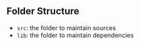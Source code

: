 
## Folder Structure

- `src`: the folder to maintain sources
- `lib`: the folder to maintain dependencies

